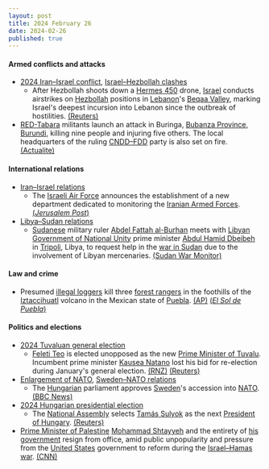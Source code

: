 ```yaml
---
layout: post
title: 2024 February 26
date: 2024-02-26
published: true
---
```



#### Armed conflicts and attacks

* [2024 Iran–Israel conflict](https://en.wikipedia.org/wiki/2024_Iran%E2%80%93Israel_conflict "2024 Iran–Israel conflict"), [Israel–Hezbollah clashes](https://en.wikipedia.org/wiki/Israel%E2%80%93Hezbollah_conflict_%282023%E2%80%93present%29 "Israel–Hezbollah conflict (2023–present)")
  * After Hezbollah shoots down a [Hermes 450](https://en.wikipedia.org/wiki/Elbit_Hermes_450 "Elbit Hermes 450") drone, [Israel](https://en.wikipedia.org/wiki/Israel "Israel") conducts airstrikes on [Hezbollah](https://en.wikipedia.org/wiki/Hezbollah "Hezbollah") positions in [Lebanon](https://en.wikipedia.org/wiki/Lebanon "Lebanon")'s [Beqaa Valley](https://en.wikipedia.org/wiki/Beqaa_Valley "Beqaa Valley"), marking Israel's deepest incursion into Lebanon since the outbreak of hostilities. [(Reuters)](https://www.reuters.com/world/middle-east/israel-strikes-deeper-into-lebanon-hezbollah-downs-drone-2024-02-26/)
* [RED-Tabara](https://en.wikipedia.org/wiki/RED-Tabara "RED-Tabara") militants launch an attack in Buringa, [Bubanza Province](https://en.wikipedia.org/wiki/Bubanza_Province "Bubanza Province"), [Burundi](https://en.wikipedia.org/wiki/Burundi "Burundi"), killing nine people and injuring five others. The local headquarters of the ruling [CNDD–FDD](https://en.wikipedia.org/wiki/National_Council_for_the_Defense_of_Democracy_%E2%80%93_Forces_for_the_Defense_of_Democracy "National Council for the Defense of Democracy – Forces for the Defense of Democracy") party is also set on fire. [(Actualite)](https://actualite.cd/2024/02/26/attaque-meurtriere-de-red-tabara-au-burundi-pres-de-la-frontiere-de-la-rdc-au-moins-9)

#### International relations

* [Iran–Israel relations](https://en.wikipedia.org/wiki/Iran%E2%80%93Israel_relations "Iran–Israel relations")
  * The [Israeli Air Force](https://en.wikipedia.org/wiki/Israeli_Air_Force "Israeli Air Force") announces the establishment of a new department dedicated to monitoring the [Iranian Armed Forces](https://en.wikipedia.org/wiki/Islamic_Republic_of_Iran_Armed_Forces "Islamic Republic of Iran Armed Forces"). [(*Jerusalem Post*)](https://m.jpost.com/israel-news/defense-news/article-788089)
* [Libya–Sudan relations](https://en.wikipedia.org/wiki/Libya%E2%80%93Sudan_relations "Libya–Sudan relations")
  * [Sudanese](https://en.wikipedia.org/wiki/Sudan "Sudan") military ruler [Abdel Fattah al-Burhan](https://en.wikipedia.org/wiki/Abdel_Fattah_al-Burhan "Abdel Fattah al-Burhan") meets with [Libyan](https://en.wikipedia.org/wiki/Libya "Libya") [Government of National Unity](https://en.wikipedia.org/wiki/Government_of_National_Unity_%28Libya%29 "Government of National Unity (Libya)") prime minister [Abdul Hamid Dbeibeh](https://en.wikipedia.org/wiki/Abdul_Hamid_Dbeibeh "Abdul Hamid Dbeibeh") in [Tripoli](https://en.wikipedia.org/wiki/Tripoli%2C_Libya "Tripoli, Libya"), Libya, to request help in the [war in Sudan](https://en.wikipedia.org/wiki/War_in_Sudan_%282023%E2%80%93present%29 "War in Sudan (2023–present)") due to the involvement of Libyan mercenaries. [(Sudan War Monitor)](https://sudanwarmonitor.com/p/al-burhan-seeks-libyan-help-in-sudan)

#### Law and crime

* Presumed [illegal loggers](https://en.wikipedia.org/wiki/Illegal_logging "Illegal logging") kill three [forest rangers](https://en.wikipedia.org/wiki/Forest_rangers "Forest rangers") in the foothills of the [Iztaccihuatl](https://en.wikipedia.org/wiki/Iztaccihuatl "Iztaccihuatl") volcano in the Mexican state of [Puebla](https://en.wikipedia.org/wiki/Puebla "Puebla"). [(AP)](https://apnews.com/article/mexico-rangers-patrol-attack-illegal-loggers-6c837333c779af8d5b1b1dbb70134400) [(*El Sol de Puebla*)](https://www.elsoldepuebla.com.mx/local/estado/presuntos-talamontes-asesinan-a-guardabosques-11498502.html)

#### Politics and elections

* [2024 Tuvaluan general election](https://en.wikipedia.org/wiki/2024_Tuvaluan_general_election "2024 Tuvaluan general election")
  * [Feleti Teo](https://en.wikipedia.org/wiki/Feleti_Teo "Feleti Teo") is elected unopposed as the new [Prime Minister of Tuvalu](https://en.wikipedia.org/wiki/Prime_Minister_of_Tuvalu "Prime Minister of Tuvalu"). Incumbent prime minister [Kausea Natano](https://en.wikipedia.org/wiki/Kausea_Natano "Kausea Natano") lost his bid for re-election during January's general election. [(RNZ)](https://www.rnz.co.nz/international/pacific-news/510174/feleti-teo-elected-new-tuvalu-pm-unopposed) [(Reuters)](https://www.reuters.com/world/asia-pacific/tuvalu-name-new-prime-minister-monday-2024-02-25/)
* [Enlargement of NATO](https://en.wikipedia.org/wiki/Enlargement_of_NATO "Enlargement of NATO"), [Sweden–NATO relations](https://en.wikipedia.org/wiki/Sweden%E2%80%93NATO_relations "Sweden–NATO relations")
  * The [Hungarian](https://en.wikipedia.org/wiki/Hungary "Hungary") parliament approves [Sweden](https://en.wikipedia.org/wiki/Sweden "Sweden")'s accession into [NATO](https://en.wikipedia.org/wiki/NATO "NATO"). [(BBC News)](https://www.bbc.com/news/world-europe-68405893)
* [2024 Hungarian presidential election](https://en.wikipedia.org/wiki/2024_Hungarian_presidential_election "2024 Hungarian presidential election")
  * The [National Assembly](https://en.wikipedia.org/wiki/National_Assembly_%28Hungary%29 "National Assembly (Hungary)") selects [Tamás Sulyok](https://en.wikipedia.org/wiki/Tam%C3%A1s_Sulyok "Tamás Sulyok") as the next [President of Hungary](https://en.wikipedia.org/wiki/President_of_Hungary "President of Hungary"). [(Reuters)](https://www.reuters.com/world/europe/hungarian-parliament-elects-top-court-chief-new-president-2024-02-26/)
* [Prime Minister of Palestine](https://en.wikipedia.org/wiki/Prime_Minister_of_the_State_of_Palestine "Prime Minister of the State of Palestine") [Mohammad Shtayyeh](https://en.wikipedia.org/wiki/Mohammad_Shtayyeh "Mohammad Shtayyeh") and the entirety of [his government](https://en.wikipedia.org/wiki/Shtayyeh_Government "Shtayyeh Government") resign from office, amid public unpopularity and pressure from the [United States](https://en.wikipedia.org/wiki/United_States "United States") government to reform during the [Israel–Hamas war](https://en.wikipedia.org/wiki/Israel%E2%80%93Hamas_war "Israel–Hamas war"). [(CNN)](https://www.cnn.com/2024/02/26/middleeast/palestinian-authority-prime-minister-resigns-intl/index.html)
